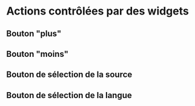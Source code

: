 # Actions contrôlées par des widgets

## Bouton "plus"

## Bouton "moins"

## Bouton de sélection de la source

## Bouton de sélection de la langue

